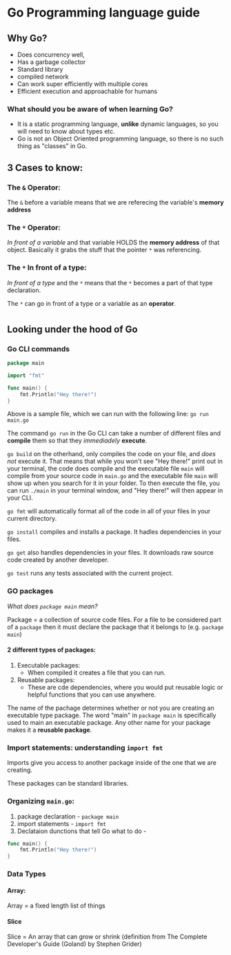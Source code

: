 # Go Programming language guide

## Why Go?

- Does concurrency well,
- Has a garbage collector
- Standard library
- compiled network
- Can work super efficiently with multiple cores
- Efficient execution and approachable for humans

### What should you be aware of when learning Go?

- It is a static programming language, **unlike** dynamic languages, so you will need to know about types etc.
- Go is not an Object Oriented programming language, so there is no such thing as "classes" in Go.

## 3 Cases to know:

### The `&` Operator:

The `&` before a variable means that we are referecing the variable's **memory address**

### The `*` Operator:

_In front of a variable_ and that variable HOLDS the **memory address** of that object. Basically it grabs the stuff that the pointer `*` was referencing.

### The `*` In front of a type:

_In front of a type_ and the `*` means that the `*` becomes a part of that type declaration.

The `*` can go in front of a type or a variable as an **operator**.

#

## Looking under the hood of Go

### Go CLI commands

```Go
package main

import "fmt"

func main() {
    fmt.Println("Hey there!")
}
```

Above is a sample file, which we can run with the following line:
`go run main.go`

The command `go run` in the Go CLI can take a number of different files and **compile** them so that they _immediadely_ **execute**.

`go build` on the otherhand, only compiles the code on your file, and _does not_ execute it. That means that while you won't see "Hey there!" print out in your terminal, the code does compile and the executable file `main` will compile from your source code in `main.go` and the executable file `main` will show up when you search for it in your folder. To then execute the file, you can run `./main` in your terminal window, and "Hey there!" will then appear in your CLI.

`go fmt` will automatically format all of the code in all of your files in your current directory.

`go install` compiles and installs a package. It hadles dependencies in your files.

`go get` also handles dependencies in your files. It downloads raw source code created by another developer.

`go test` runs any tests associated with the current project.

### GO packages

_What does `package main` mean?_

Package = a collection of source code files. For a file to be considered part of a `package` then it must declare the package that it belongs to (e.g. `package main`)

#### 2 different types of packages:

1. Executable packages:
   - When compiled it creates a file that you can run.
2. Reusable packages:
   - These are cde dependencies, where you would put reusable logic or helpful functions that you can use anywhere.

The name of the pachage determines whether or not you are creating an executable type package. The word "main" in `package main` is specifically used to main an executable package. Any other name for your package makes it a **reusable package**.

### Import statements: understanding `import fmt`

Imports give you access to another package inside of the one that we are creating.

These packages can be standard libraries.

### Organizing `main.go`:

1. package declaration - `package main`
2. import statements - `import fmt`
3. Declataion dunctions that tell Go what to do -

```Go
func main() {
    fmt.Println("Hey there!")
}
```

### Data Types

#### Array:

Array = a fixed length list of things

#### Slice

Slice = An array that can grow or shrink (definition from The Complete Developer's Guide (Goland) by Stephen Grider)
